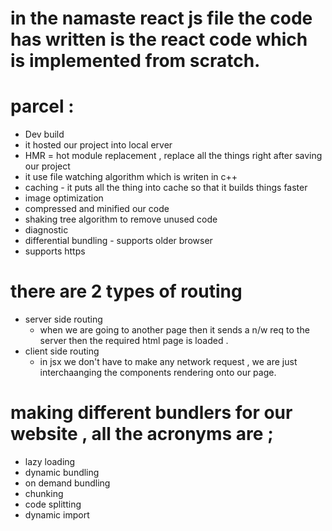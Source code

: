 # in the namaste react js file the code has written is the react code which is implemented from scratch.

# parcel :
  - Dev build 
  - it hosted our project into local erver 
  - HMR = hot module replacement , replace all the things right after saving our project 
  - it use file watching algorithm which is writen in c++ 
  - caching - it puts all the thing into cache so that it builds things faster 
  - image optimization 
  - compressed and minified our code 
  - shaking tree algorithm to remove unused code 
  - diagnostic 
  - differential bundling - supports older browser 
  - supports https 
  
# there are 2 types of routing
   - server side routing
      - when we are going to another page then it sends a n/w req to the server then the   required html page is loaded .
   - client side routing
      - in jsx we don't have to make any network request , we are just interchaanging the components rendering onto our page.

# making different bundlers for our website , all the acronyms are ;
   - lazy loading
   - dynamic bundling
   - on demand bundling
   - chunking
   - code splitting
   - dynamic import
  
